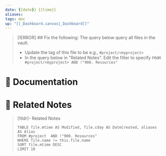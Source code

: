 ```yaml
---
date: {{date}} {{time}}
aliases: 
tags: moc
up: "[[_Dashboard.canvas|_Dashboard]]"
---
```


> [!ERROR] ## Fix the following:
> The query below query all files in the vault.
>  - Update the tag of this file to be e.g., `#project/<myproject>`
> - In the query below in "Related Notes". Edit the filter to specify `FROM #project/<myproject> AND !"900. Resources"`

# 📃 Documentation


# 🔗 Related Notes


> [!tldr]- Related Notes
> ```dataview
> TABLE file.mtime AS Modified, file.cday AS DateCreated, aliases AS Alias
> FROM #project  AND !"900. Resources"
> WHERE file.name != this.file.name 
> SORT file.mtime DESC
> LIMIT 10
> ```